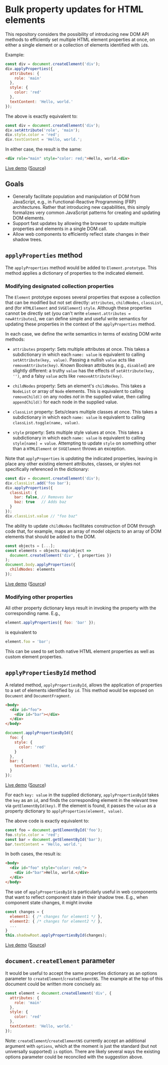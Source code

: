 # Bulk property updates for HTML elements

This repository considers the possibility of introducing new DOM API methods to efficiently set multiple HTML element properties at once, on either a single element or a collection of elements identified with `id`s.

Example:

```js
const div = document.createElement('div');
div.applyProperties({
  attributes: {
    role: 'main'
  },
  style: {
    color: 'red'
  },
  textContent: 'Hello, world.'
});
```

The above is exactly equivalent to:

```js
const div = document.createElement('div');
div.setAttribute('role', 'main');
div.style.color = 'red';
div.textContent = 'Hello, world.';
```

In either case, the result is the same:

```html
<div role="main" style="color: red;">Hello, world.<div>
```

[Live demo](https://cdn.rawgit.com/ComponentKitchen/bulk-properties/21136154/demos/hello.html) ([Source](demos/hello.html))


## Goals

* Generally facilitate population and manipulation of DOM from JavaScript, e.g., in Functional-Reactive Programming (FRP) architectures. Rather that introducing new capabilities, this simply formalizes very common JavaScript patterns for creating and updating DOM elements.
* Support fast updates by allowing the browser to update multiple properties and elements in a single DOM call.
* Allow web components to efficiently reflect state changes in their shadow trees.


## `applyProperties` method

The `applyProperties` method would be added to `Element.prototype`. This method applies a dictionary of properties to the indicated element.


### Modifying designated collection properties

The `Element` prototype exposes several properties that expose a collection that can be modified but not set directly: `attributes`, `childNodes`, `classList`, and (for `HTMLElement` and `SVGElement`) `style`. Although these properties cannot be directly set (you can't write `element.attributes = newAttributes`), we can define simple and useful write semantics for updating these properties in the context of the `applyProperties` method.

In each case, we define the write semantics in terms of existing DOM write methods:

* `attributes` property: Sets multiple attributes at once. This takes a subdictionary in which each `name: value` is equivalent to calling `setAttribute(key, value)`. Passing a nullish `value` acts like `removeAttribute(key)`. Known Boolean attributes (e.g., `disabled`) are slightly different: a truthy `value` has the effects of `setAttribute(key, '')`, and a falsy `value` acts like `removeAttribute(key)`.

* `childNodes` property: Sets an element's `childNodes`. This takes a `NodeList` or array of `Node` elements. This is equivalent to calling `removeChild()` on any nodes _not_ in the supplied value, then calling `appendChild()` for each node in the supplied value.

* `classList` property: Sets/clears multiple classes at once. This takes a subdictionary in which each `name: value` is equivalent to calling `classList.toggle(name, value)`.

* `style` property: Sets multiple style values at once. This takes a subdictionary in which each `name: value` is equivalent to calling `style[name] = value`. Attempting to update `style` on something other than a `HTMLElement` or `SVGElement` throws an exception.

Note that `applyProperties` is _updating_ the indicated properties, leaving in place any other existing element attributes, classes, or styles not specifically referenced in the dictionary:

```js
const div = document.createElement('div');
div.classList.add('foo bar');
div.applyProperties({
  classList: {
    bar: false, // Removes bar
    baz: true   // Adds baz
  }
});
div.classList.value // "foo baz"
```

The ability to update `childNodes` facilitates construction of DOM through code that, for example, maps an array of model objects to an array of DOM elements that should be added to the DOM.

```js
const objects = [...];
const elements = objects.map(object => 
  document.createElement('div', { properties })
);
document.body.applyProperties({
  childNodes: elements
});
```

[Live demo](https://cdn.rawgit.com/ComponentKitchen/bulk-properties/21136154/demos/array.html) ([Source](demos/array.html))



### Modifying other properties

All other property dictionary keys result in invoking the property with the corresponding name. E.g.,

```js
element.applyProperties({ foo: 'bar' });
```

is equivalent to

```js
element.foo = 'bar';
```

This can be used to set both native HTML element properties as well as custom element properties.


## `applyPropertiesById` method

A related method, `applyPropertiesById`, allows the application of properties to a set of elements identified by `id`. This method would be exposed on `Document` and `DocumentFragment`.

```html
<body>
  <div id="foo">
    <div id="bar"></div>
  </div>
</body>
```

```js
document.applyPropertiesById({
  foo: {
    style: {
      color: 'red'
    }
  },
  bar: {
    textContent: 'Hello, world.'
  }
});
```

[Live demo](https://cdn.rawgit.com/ComponentKitchen/bulk-properties/21136154/demos/applyPropertiesById.html) ([Source](demos/applyPropertiesById.html))

For each `key: value` in the supplied dictionary, `applyPropertiesById` takes the `key` as an `id`, and finds the corresponding element in the relevant tree via `getElementById(key)`. If the element is found, it passes the `value` as a property dictionary to `applyProperties(element, value)`.

The above code is exactly equivalent to:

```js
const foo = document.getElementById('foo');
foo.style.color = 'red';
const bar = document.getElementById('bar');
bar.textContent = 'Hello, world.';
```

In both cases, the result is:

```html
<body>
  <div id="foo" style="color: red;">
    <div id="bar">Hello, world.</div>
  </div>
</body>
```


The use of `applyPropertiesById` is particularly useful in web components that want to reflect component state in their shadow tree. E.g., when component state changes, it might invoke

```js
const changes = {
  element1: { /* changes for element1 */ },
  element2: { /* changes for element2 */ },
  ...
}
this.shadowRoot.applyPropertiesById(changes);
```

[Live demo](https://cdn.rawgit.com/ComponentKitchen/bulk-properties/21136154/demos/incrementDecrement.html) ([Source](demos/incrementDecrement.html))


## `document.createElement` parameter

It would be useful to accept the same properties dictionary as an options parameter to `createElement`/`createElementNS`. The example at the top of this document could be written more concisely as:

```js
const element = document.createElement('div', {
  attributes: {
    role: 'main'
  },
  style: {
    color: 'red'
  },
  textContent: 'Hello, world.'
});
```

Note: `createElement`/`createElementNS` currently accept an additional argument with `options`, which at the moment is just the standard (but not universally supported) `is` option. There are likely several ways the existing options parameter could be reconciled with the suggestion above.
